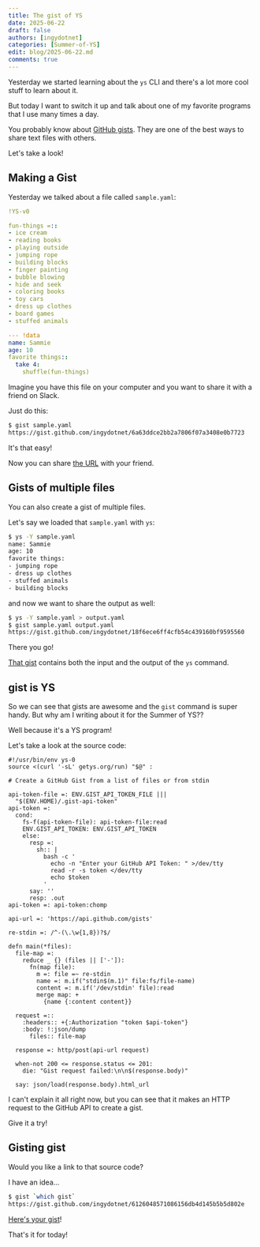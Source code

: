 ```yaml
---
title: The gist of YS
date: 2025-06-22
draft: false
authors: [ingydotnet]
categories: [Summer-of-YS]
edit: blog/2025-06-22.md
comments: true
---
```


Yesterday we started learning about the `ys` CLI and there's a lot more cool
stuff to learn about it.

But today I want to switch it up and talk about one of my favorite programs that
I use many times a day.

You probably know about [GitHub gists](https://gist.github.com).
They are one of the best ways to share text files with others.

Let's take a look!

<!-- more -->


## Making a Gist

Yesterday we talked about a file called `sample.yaml`:

```yaml
!YS-v0

fun-things =::
- ice cream
- reading books
- playing outside
- jumping rope
- building blocks
- finger painting
- bubble blowing
- hide and seek
- coloring books
- toy cars
- dress up clothes
- board games
- stuffed animals

--- !data
name: Sammie
age: 10
favorite things::
  take 4:
    shuffle(fun-things)
```

Imagine you have this file on your computer and you want to share it with a
friend on Slack.


Just do this:

```bash
$ gist sample.yaml
https://gist.github.com/ingydotnet/6a63ddce2bb2a7806f07a3408e0b7723
```

It's that easy!

Now you can share [the URL](
https://gist.github.com/ingydotnet/6a63ddce2bb2a7806f07a3408e0b7723) with your
friend.


## Gists of multiple files

You can also create a gist of multiple files.

Let's say we loaded that `sample.yaml` with `ys`:

```bash
$ ys -Y sample.yaml
name: Sammie
age: 10
favorite things:
- jumping rope
- dress up clothes
- stuffed animals
- building blocks
```

and now we want to share the output as well:

```bash
$ ys -Y sample.yaml > output.yaml
$ gist sample.yaml output.yaml
https://gist.github.com/ingydotnet/18f6ece6ff4cfb54c439160bf9595560
```

There you go!

[That gist](https://gist.github.com/ingydotnet/18f6ece6ff4cfb54c439160bf9595560)
contains both the input and the output of the `ys` command.


## gist is YS

So we can see that gists are awesome and the `gist` command is super handy.
But why am I writing about it for the Summer of YS??

Well because it's a YS program!

Let's take a look at the source code:

```
#!/usr/bin/env ys-0
source <(curl '-sL' getys.org/run) "$@" :

# Create a GitHub Gist from a list of files or from stdin

api-token-file =: ENV.GIST_API_TOKEN_FILE |||
  "$(ENV.HOME)/.gist-api-token"
api-token =:
  cond:
    fs-f(api-token-file): api-token-file:read
    ENV.GIST_API_TOKEN: ENV.GIST_API_TOKEN
    else:
      resp =:
        sh:: |
          bash -c '
            echo -n "Enter your GitHub API Token: " >/dev/tty
            read -r -s token </dev/tty
            echo $token
          '
      say: ''
      resp: .out
api-token =: api-token:chomp

api-url =: 'https://api.github.com/gists'

re-stdin =: /^-(\.\w{1,8})?$/

defn main(*files):
  file-map =:
    reduce _ {} (files || ['-']):
      fn(map file):
        m =: file =~ re-stdin
        name =: m.if("stdin$(m.1)" file:fs/file-name)
        content =: m.if('/dev/stdin' file):read
        merge map: +
          {name {:content content}}

  request =::
    :headers:: +{:Authorization "token $api-token"}
    :body: !:json/dump
      files:: file-map

  response =: http/post(api-url request)

  when-not 200 <= response.status <= 201:
    die: "Gist request failed:\n\n$(response.body)"

  say: json/load(response.body).html_url
```

I can't explain it all right now, but you can see that it makes an HTTP request
to the GitHub API to create a gist.

Give it a try!


## Gisting gist

Would you like a link to that source code?

I have an idea...

```bash
$ gist `which gist`
https://gist.github.com/ingydotnet/6126048571086156db4d145b5b5d802e
```

[Here's your gist](
https://gist.github.com/ingydotnet/6126048571086156db4d145b5b5d802e)!

That's it for today!
